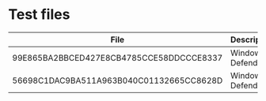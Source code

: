 # Test files

| File | Description
| --- | --- | 
|99E865BA2BBCED427E8CB4785CCE58DDCCCE8337 | Windows Defender
|56698C1DAC9BA511A963B040C01132665CC8628D | Windows Defender
